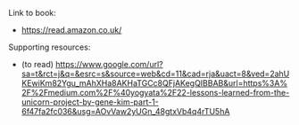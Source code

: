 Link to book:
* https://read.amazon.co.uk/

Supporting resources:
* (to read) https://www.google.com/url?sa=t&rct=j&q=&esrc=s&source=web&cd=11&cad=rja&uact=8&ved=2ahUKEwiKm82Ygu_mAhXHa8AKHaTGCc8QFjAKegQIBBAB&url=https%3A%2F%2Fmedium.com%2F%40yogyata%2F22-lessons-learned-from-the-unicorn-project-by-gene-kim-part-1-6f47fa2fc036&usg=AOvVaw2yUGn_48gtxVb4q4rTU5hA

